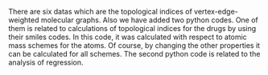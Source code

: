 There are six datas which are the topological indices of vertex-edge-weighted molecular graphs.
Also we have added two python codes. One of them is related to calculations of topological indices for the drugs by using their smiles codes. In this code, it was calculated with respect to atomic mass schemes for the atoms. Of course, by changing the other properties it can be calculated for all schemes. The second python code is related to the analysis of regression.
